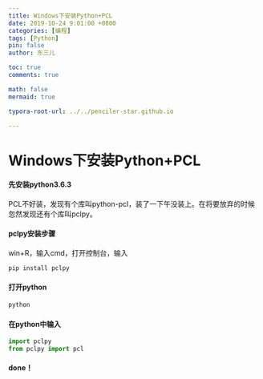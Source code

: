 ```yaml
---
title: Windows下安装Python+PCL
date: 2019-10-24 9:01:00 +0800
categories: [编程]
tags: [Python]
pin: false
author: 东三儿

toc: true
comments: true

math: false
mermaid: true

typora-root-url: ../../penciler-star.github.io

---
```


# Windows下安装Python+PCL

#### 先安装python3.6.3

PCL不好装，发现有个库叫python-pcl，装了一下午没装上。在将要放弃的时候忽然发现还有个库叫pclpy。

#### pclpy安装步骤

win+R，输入cmd，打开控制台，输入

```powershell
pip install pclpy
```

#### 打开python

```powershell
python
```

#### 在python中输入

```python
import pclpy
from pclpy import pcl
```

#### done！
